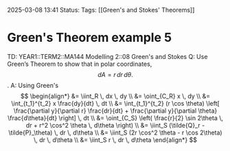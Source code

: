2025-03-08 13:41
Status: 
Tags: [[Green's and Stokes' Theorems]]
# Green's Theorem example 5

TD: YEAR1::TERM2::MA144 Modelling 2::08 Green's and Stokes
Q: Use Green’s Theorem to show that in polar coordinates, $$ dA = r \, dr \, d\theta. $$.
A: Using Green's $$
\begin{align*} &= \iint_R \, dx \, dy \\ &= \oint_{C_R} x \, dy \\ &= \int_{t_1}^{t_2} x \frac{dy}{dt} \, dt \\ &= \int_{t_1}^{t_2} (r \cos \theta) \left[ \frac{\partial y}{\partial r} \frac{dr}{dt} + \frac{\partial y}{\partial \theta} \frac{d\theta}{dt} \right] \, dt \\ &= \oint_{C_S} \left( \frac{r}{2} \sin 2\theta \, dr + r^2 \cos^2 \theta \, d\theta \right) \\ &= \iint_S (\tilde{Q}_r - \tilde{P}_\theta) \, dr \, d\theta \\ &= \iint_S (2r \cos^2 \theta - r \cos 2\theta) \, dr \, d\theta \\ &= \iint_S r \, dr \, d\theta \end{align*}
$$
<!--ID: 1741441681484-->
